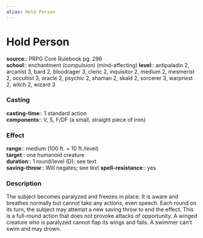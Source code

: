 ```yaml
---
alias: Hold Person
---
```


# Hold Person 

**source**:: PRPG Core Rulebook pg. 296  
**school**:: enchantment (compulsion) (mind-affecting)
**level**:: antipaladin 2, arcanist 3, bard 2, bloodrager 3, cleric 2, inquisitor 2, medium 2, mesmerist 2, occultist 3, oracle 2, psychic 2, shaman 2, skald 2, sorcerer 3, warpriest 2, witch 2, wizard 3

### Casting 

**casting-time**:: 1 standard action  
**components**:: V, S, F/DF (a small, straight piece of iron)

### Effect 

**range**:: medium (100 ft. + 10 ft./level)  
**target**:: one humanoid creature  
**duration**:: 1 round/level (D); see text  
**saving-throw**:: Will negates; see text
**spell-resistance**:: yes

### Description 

The subject becomes paralyzed and freezes in place. It is aware and breathes normally but cannot take any actions, even speech. Each round on its turn, the subject may attempt a new saving throw to end the effect. This is a full-round action that does not provoke attacks of opportunity. A winged creature who is paralyzed cannot flap its wings and falls. A swimmer can't swim and may drown.

